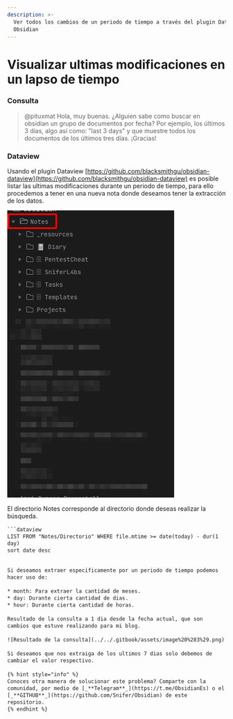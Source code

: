 ```yaml
---
description: >-
  Ver todos los cambios de un periodo de tiempo a través del plugin Dataview de
  Obsidian
---
```


# Visualizar ultimas modificaciones en un lapso de tiempo

### Consulta

> @pituxmat Hola, muy buenas. ¿Alguien sabe como buscar en obsidian un grupo de documentos por fecha? Por ejemplo, los últimos 3 días, algo así como: "last 3 days" y que muestre todos los documentos de los últimos tres días. ¡Gracias!

### Dataview

Usando el plugin Dataview [https://github.com/blacksmithgu/obsidian-dataview](https://github.com/blacksmithgu/obsidian-dataview) es posible listar las ultimas modificaciones durante un periodo de tiempo, para ello procedemos a tener en una nueva nota donde deseamos tener la extracción de los datos. 

![Ejemplo de arbol de directorios](../../.gitbook/assets/image%20%284%29.png)

El directorio Notes corresponde al directorio donde deseas realizar la búsqueda.

```text
```dataview
LIST FROM "Notes/Directorio" WHERE file.mtime >= date(today) - dur(1 day)
sort date desc
```
```

Si deseamos extraer especificamente por un periodo de tiempo podemos hacer uso de:

* month: Para extraer la cantidad de meses.
* day: Durante cierta cantidad de dias. 
* hour: Durante cierta cantidad de horas.

Resultado de la consulta a 1 dia desde la fecha actual, que son cambios que estuve realizando para mi blog. 

![Resultado de la consulta](../../.gitbook/assets/image%20%283%29.png)

Si deseamos que nos extraiga de los ultimos 7 dias solo debemos de cambiar el valor respectivo.

{% hint style="info" %}
Conoces otra manera de solucionar este problema? Comparte con la comunidad, por medio de [_**Telegram**_](https://t.me/ObsidianEs) o el [_**GITHUB**_](https://github.com/Snifer/Obsidian) de este repositorio. 
{% endhint %}





